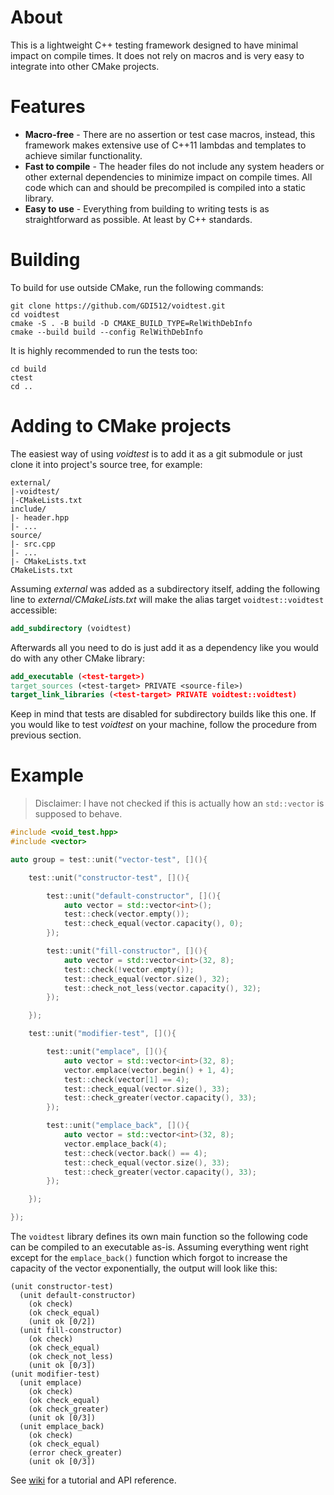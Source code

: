 # About
This is a lightweight C++ testing framework designed to have minimal impact on compile times. It does not rely on macros and is very easy to integrate into other CMake projects.

# Features
* **Macro-free** - There are no assertion or test case macros, instead, this framework makes extensive use of C++11 lambdas and templates to achieve similar functionality.
* **Fast to compile** - The header files do not include any system headers or other external dependencies to minimize impact on compile times. All code which can and should be precompiled is compiled into a static library.
* **Easy to use** - Everything from building to writing tests is as straightforward as possible. At least by C++ standards.

# Building
To build for use outside CMake, run the following commands:

    git clone https://github.com/GDI512/voidtest.git
    cd voidtest
    cmake -S . -B build -D CMAKE_BUILD_TYPE=RelWithDebInfo
    cmake --build build --config RelWithDebInfo

It is highly recommended to run the tests too:

    cd build
    ctest
    cd ..

# Adding to CMake projects
The easiest way of using *voidtest* is to add it as a git submodule or just clone it into project's source tree, for example:

    external/
    |-voidtest/
    |-CMakeLists.txt
    include/
    |- header.hpp
    |- ...
    source/
    |- src.cpp
    |- ...
    |- CMakeLists.txt
    CMakeLists.txt

Assuming *external* was added as a subdirectory itself, adding the following line to *external/CMakeLists.txt* will make the alias target `voidtest::voidtest` accessible:

```cmake
add_subdirectory (voidtest)
```

Afterwards all you need to do is just add it as a dependency like you would do with any other CMake library:

```cmake
add_executable (<test-target>)
target_sources (<test-target> PRIVATE <source-file>)
target_link_libraries (<test-target> PRIVATE voidtest::voidtest)
```

Keep in mind that tests are disabled for subdirectory builds like this one. If you would like to test *voidtest* on your machine, follow the procedure from previous section.

# Example
> Disclaimer: I have not checked if this is actually how an `std::vector` is supposed to behave.

```c++
#include <void_test.hpp>
#include <vector>

auto group = test::unit("vector-test", [](){

    test::unit("constructor-test", [](){

        test::unit("default-constructor", [](){
            auto vector = std::vector<int>();
            test::check(vector.empty());
            test::check_equal(vector.capacity(), 0);
        });

        test::unit("fill-constructor", [](){
            auto vector = std::vector<int>(32, 8);
            test::check(!vector.empty());
            test::check_equal(vector.size(), 32);
            test::check_not_less(vector.capacity(), 32);
        });

    });

    test::unit("modifier-test", [](){

        test::unit("emplace", [](){
            auto vector = std::vector<int>(32, 8);
            vector.emplace(vector.begin() + 1, 4);
            test::check(vector[1] == 4);
            test::check_equal(vector.size(), 33);
            test::check_greater(vector.capacity(), 33);
        });

        test::unit("emplace_back", [](){
            auto vector = std::vector<int>(32, 8);
            vector.emplace_back(4);
            test::check(vector.back() == 4);
            test::check_equal(vector.size(), 33);
            test::check_greater(vector.capacity(), 33);
        });

    });

});

```

The `voidtest` library defines its own main function so the following code can be compiled to an executable as-is. Assuming everything went right except for the `emplace_back()` function which forgot to increase the capacity of the vector exponentially, the output will look like this:

    (unit constructor-test)
      (unit default-constructor)
        (ok check)
        (ok check_equal)
        (unit ok [0/2])
      (unit fill-constructor)
        (ok check)
        (ok check_equal)
        (ok check_not_less)
        (unit ok [0/3])
    (unit modifier-test)
      (unit emplace)
        (ok check)
        (ok check_equal)
        (ok check_greater)
        (unit ok [0/3])
      (unit emplace_back)
        (ok check)
        (ok check_equal)
        (error check_greater)
        (unit ok [0/3])

See [wiki](https://github.com/GDI512/voidtest/wiki) for a tutorial and API reference.

